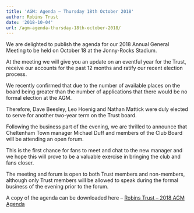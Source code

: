 ```yaml
---
title: 'AGM: Agenda – Thursday 18th October 2018'
author: Robins Trust
date: '2018-10-04'
url: /agm-agenda-thursday-18th-october-2018/
---
```


We are delighted to publish the agenda for our 2018 Annual General Meeting to be held on October 18 at the Jonny-Rocks Stadium.

At the meeting we will give you an update on an eventful year for the Trust, receive our accounts for the past 12 months and ratify our recent election process.

We recently confirmed that due to the number of available places on the board being greater than the number of applications that there would be no formal election at the AGM.

Therefore, Dave Beesley, Leo Hoenig and Nathan Mattick were duly elected to serve for another two-year term on the Trust board.

Following the business part of the evening, we are thrilled to announce that Cheltenham Town manager Michael Duff and members of the Club Board will be attending an open forum.

This is the first chance for fans to meet and chat to the new manager and we hope this will prove to be a valuable exercise in bringing the club and fans closer.

The meeting and forum is open to both Trust members and non-members, although only Trust members will be allowed to speak during the formal business of the evening prior to the forum.

A copy of the agenda can be downloaded here &#8211; [Robins Trust &#8211; 2018 AGM Agenda][1]

[1]: https://robinstrust.org/wp-content/uploads/2018/10/Robins-Trust-2018-AGM-Agenda.pdf
